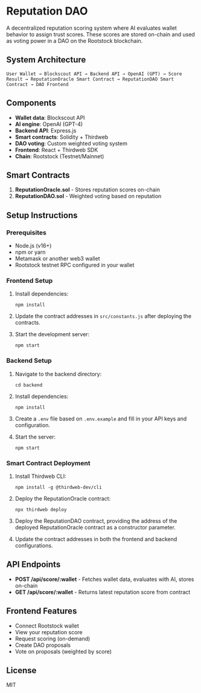 # Reputation DAO

A decentralized reputation scoring system where AI evaluates wallet behavior to assign trust scores. These scores are stored on-chain and used as voting power in a DAO on the Rootstock blockchain.

## System Architecture

```
User Wallet → Blockscout API → Backend API → OpenAI (GPT) → Score Result → ReputationOracle Smart Contract → ReputationDAO Smart Contract → DAO Frontend
```

## Components

- **Wallet data**: Blockscout API
- **AI engine**: OpenAI (GPT-4)
- **Backend API**: Express.js
- **Smart contracts**: Solidity + Thirdweb
- **DAO voting**: Custom weighted voting system
- **Frontend**: React + Thirdweb SDK
- **Chain**: Rootstock (Testnet/Mainnet)

## Smart Contracts

1. **ReputationOracle.sol** - Stores reputation scores on-chain
2. **ReputationDAO.sol** - Weighted voting based on reputation

## Setup Instructions

### Prerequisites

- Node.js (v16+)
- npm or yarn
- Metamask or another web3 wallet
- Rootstock testnet RPC configured in your wallet

### Frontend Setup

1. Install dependencies:
   ```
   npm install
   ```

2. Update the contract addresses in `src/constants.js` after deploying the contracts.

3. Start the development server:
   ```
   npm start
   ```

### Backend Setup

1. Navigate to the backend directory:
   ```
   cd backend
   ```

2. Install dependencies:
   ```
   npm install
   ```

3. Create a `.env` file based on `.env.example` and fill in your API keys and configuration.

4. Start the server:
   ```
   npm start
   ```

### Smart Contract Deployment

1. Install Thirdweb CLI:
   ```
   npm install -g @thirdweb-dev/cli
   ```

2. Deploy the ReputationOracle contract:
   ```
   npx thirdweb deploy
   ```

3. Deploy the ReputationDAO contract, providing the address of the deployed ReputationOracle contract as a constructor parameter.

4. Update the contract addresses in both the frontend and backend configurations.

## API Endpoints

- **POST /api/score/:wallet** - Fetches wallet data, evaluates with AI, stores on-chain
- **GET /api/score/:wallet** - Returns latest reputation score from contract

## Frontend Features

- Connect Rootstock wallet
- View your reputation score
- Request scoring (on-demand)
- Create DAO proposals
- Vote on proposals (weighted by score)

## License

MIT
